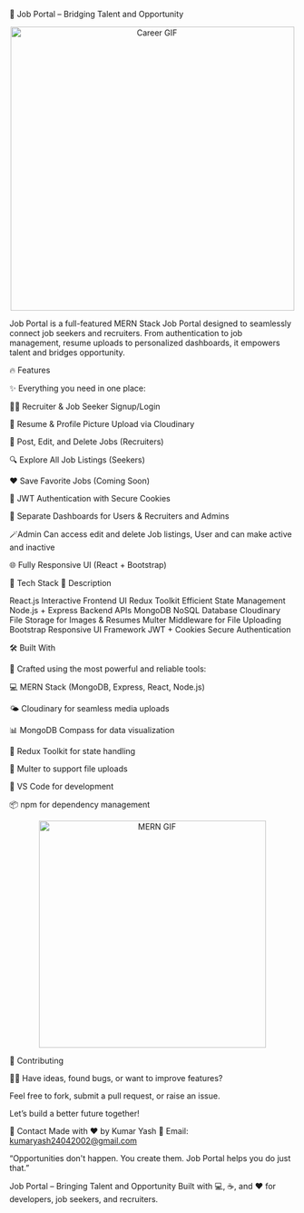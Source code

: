🚀 Job Portal – Bridging Talent and Opportunity
<p align="center"> <img src="https://media.giphy.com/media/v1.Y2lkPTc5MGI3NjExM2o2NnI0eDBnZHg1NzNmY2syd3Z2ZXRyYXZwNmVjajZkd2Vob2R5OCZlcD12MV8yX3Nk/gig3m5t9jGHU6/giphy.gif" alt="Career GIF" width="500"/> </p>

Job Portal is a full-featured MERN Stack Job Portal designed to seamlessly connect job seekers and recruiters. From authentication to job management, resume uploads to personalized dashboards, it empowers talent and bridges opportunity.

🔥 Features                        
                   
✨ Everything you need in one place:                
                
👨‍💼 Recruiter & Job Seeker Signup/Login

📄 Resume & Profile Picture Upload via Cloudinary

📝 Post, Edit, and Delete Jobs (Recruiters)

🔍 Explore All Job Listings (Seekers)

❤️ Save Favorite Jobs (Coming Soon)

🔐 JWT Authentication with Secure Cookies

🧭 Separate Dashboards for Users & Recruiters and Admins

🪄Admin Can access edit and delete Job listings, User and can make active and inactive

🌐 Fully Responsive UI (React + Bootstrap)


🚧 Tech Stack	🧩 Description

React.js	Interactive Frontend UI
Redux Toolkit	Efficient State Management
Node.js + Express	Backend APIs
MongoDB	NoSQL Database
Cloudinary	File Storage for Images & Resumes
Multer	Middleware for File Uploading
Bootstrap	Responsive UI Framework
JWT + Cookies	Secure Authentication

🛠️ Built With

🚀 Crafted using the most powerful and reliable tools:

💻 MERN Stack (MongoDB, Express, React, Node.js)

🌤️ Cloudinary for seamless media uploads

📊 MongoDB Compass for data visualization

🧠 Redux Toolkit for state handling

🧰 Multer to support file uploads

🧩 VS Code for development

📦 npm for dependency management

<p align="center"> <img src="https://media.giphy.com/media/v1.Y2lkPTc5MGI3NjExNzY2cDk2ZHBmcnBzeWdwZ2w3OHB4Zjl3OXJjNzBnYjE2dW41d29mYyZlcD12MV8yX3Nk/10SvWCbt1ytWCc/giphy.gif" alt="MERN GIF" width="400"/> </p>

🙌 Contributing

🧑‍💻 Have ideas, found bugs, or want to improve features?

Feel free to fork, submit a pull request, or raise an issue.

Let’s build a better future together!

📧 Contact
Made with ❤️ by Kumar Yash
📩 Email: kumaryash24042002@gmail.com

“Opportunities don't happen. You create them. Job Portal helps you do just that.”

 Job Portal – Bringing Talent and Opportunity
Built with 💻, ☕, and ❤️ for developers, job seekers, and recruiters.
